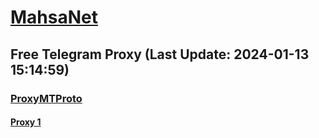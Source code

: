 
# [MahsaNet](https://t.me/mahsa_net)
## Free Telegram Proxy (Last Update: 2024-01-13 15:14:59)
### [ProxyMTProto](https://t.me/ProxyMTProto)
#### [Proxy 1](tg://proxy?server=65.109.8.97&port=7443&secret=AAAAAAAAAAAAAAAAAAAAABQ%3D)

    